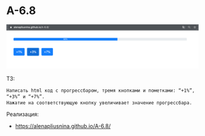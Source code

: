 # A-6.8

![alt text](screenshots/progressbar.png "Progressbar")

ТЗ:
   
    Написать html код с прогрессбаром, тремя кнопками и пометками: “+1%”, “+3%” и “+7%”. 
    Нажатие на соответствующую кнопку увеличивает значение прогрессбара.

Реализация:

   - https://alenapliusnina.github.io/A-6.8/

